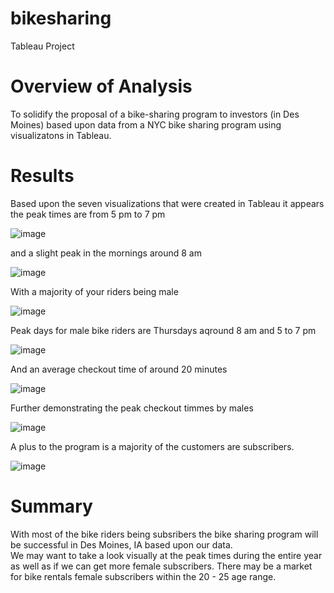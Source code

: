 # bikesharing
Tableau Project

# Overview of Analysis
To solidify the proposal of a bike-sharing program to investors (in Des Moines) based upon data from a NYC bike sharing program using visualizatons in Tableau.  


# Results

Based upon the seven visualizations that were created in Tableau it appears the peak times are from 5 pm to 7 pm

![image](https://user-images.githubusercontent.com/30275459/148665959-a2d78830-43c5-44e9-9f23-d5715ac86673.png)


and a slight peak in the mornings around 8 am


![image](https://user-images.githubusercontent.com/30275459/148666106-7dbb7b1f-0ef2-4598-9281-89acfbc0afbd.png)


With a majority of your riders being male

![image](https://user-images.githubusercontent.com/30275459/148666041-e241c7dc-6ebb-4a99-9ba2-c51b533f7d3c.png)


Peak days for male bike riders are Thursdays aqround 8 am and 5 to 7 pm


![image](https://user-images.githubusercontent.com/30275459/148666145-a8da180b-b214-48b9-b88b-3d0ca9f9f0fa.png)



And an average checkout time of around 20 minutes

![image](https://user-images.githubusercontent.com/30275459/148666066-8b649447-7560-4d43-b8ae-6a3cdbb81b50.png)

Further demonstrating the peak checkout timmes by males

![image](https://user-images.githubusercontent.com/30275459/148666076-da997334-f9e3-4b6e-9428-7e60318ca6e3.png)



A plus to the program is a majority of the customers are subscribers.

![image](https://user-images.githubusercontent.com/30275459/148666185-716b49ae-f888-494f-af01-43a562a7f9ba.png)


# Summary

With most of the bike riders being subsribers the bike sharing program will be successful in Des Moines, IA based upon our data.   
We may want to take a look visually at the peak times during the entire year as well as if we can get more female subscribers.   There may be a market for bike rentals female subscribers within the 20 - 25 age range.   



